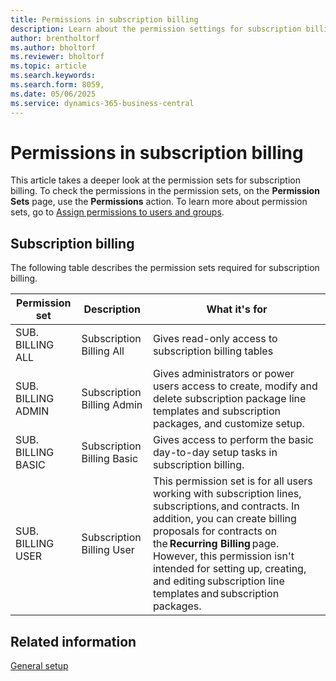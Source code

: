 ```yaml
---
title: Permissions in subscription billing
description: Learn about the permission settings for subscription billing.
author: brentholtorf
ms.author: bholtorf
ms.reviewer: bholtorf
ms.topic: article
ms.search.keywords: 
ms.search.form: 8059,
ms.date: 05/06/2025
ms.service: dynamics-365-business-central
---
```


# Permissions in subscription billing

This article takes a deeper look at the permission sets for subscription billing. To check the permissions in the permission sets, on the **Permission Sets** page, use the **Permissions** action. To learn more about permission sets, go to [Assign permissions to users and groups](../../ui-define-granular-permissions.md).

## Subscription billing

The following table describes the permission sets required for subscription billing.

|Permission set  |Description  |What it's for  |
|---------|---------|---------|
|SUB. BILLING ALL     |Subscription Billing All         | Gives read-only access to subscription billing tables        |
|SUB. BILLING ADMIN      | Subscription Billing Admin        |  Gives administrators or power users access to create, modify and delete subscription package line templates and subscription packages, and customize setup.       |
|SUB. BILLING BASIC     |  Subscription Billing Basic        |  Gives access to perform the basic day-to-day setup tasks in subscription billing.        |
|SUB. BILLING USER      |  Subscription Billing User        |  This permission set is for all users working with subscription lines, subscriptions, and contracts. In addition, you can create billing proposals for contracts on the **Recurring Billing** page. However, this permission isn't intended for setting up, creating, and editing subscription line templates and subscription packages.       |

## Related information

[General setup](general.md)
